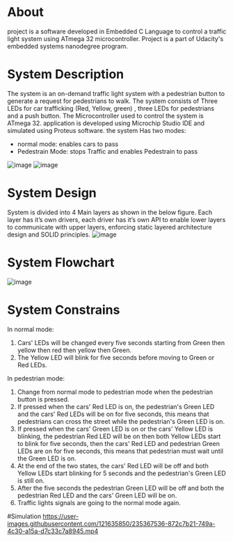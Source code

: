 # About

project is a software developed in Embedded C Language to control a traffic light system using ATmega 32 microcontroller. Project is a part of Udacity's embedded systems nanodegree program.

# System Description 

The system is an on-demand traffic light system with a pedestrian button to generate a request for pedestrians to walk. The system consists of Three LEDs for car trafficking (Red, Yellow, green) , three LEDs for pedestrians and a push button. The Microcontroller used to control the system is ATmega 32.  application is developed using Microchip Studio IDE and simulated using Proteus software. the system Has two modes:
- normal mode: enables cars to pass
- Pedestrain Mode: stops Traffic and enables Pedestrain to pass



![image](https://user-images.githubusercontent.com/121635850/212016734-aa24dc3c-63d5-487a-a2e4-1d90d6caf41f.png)  ![image](https://user-images.githubusercontent.com/121635850/212016761-a01aeee7-d486-4cbf-88b0-e62e0e910400.png)


# System Design
System is divided into 4 Main layers as shown in the below figure. Each layer has it’s own drivers, each driver has it’s own API to enable lower layers to communicate with upper layers, enforcing static layered architecture design and SOLID principles.
![image](https://user-images.githubusercontent.com/121635850/212017146-29894740-8aa3-4fd7-bf30-6985900b31fd.png)


# System Flowchart
![image](https://user-images.githubusercontent.com/121635850/212017342-aed67765-0f10-4917-90df-3d8aa5e8c9f3.png)


# System Constrains 
In normal mode:
1.	Cars' LEDs will be changed every five seconds starting from Green then yellow then red then yellow then Green.
2.	The Yellow LED will blink for five seconds before moving to Green or Red LEDs.

In pedestrian mode:
1.	Change from normal mode to pedestrian mode when the pedestrian button is pressed.
2.	If pressed when the cars' Red LED is on, the pedestrian's Green LED and the cars' Red LEDs will be on for five seconds, this means that pedestrians can cross the street while the pedestrian's Green LED is on.
3.	If pressed when the cars' Green LED is on or the cars' Yellow LED is blinking, the pedestrian Red LED will be on then both Yellow LEDs start to blink for five seconds, then the cars' Red LED and pedestrian Green LEDs are on for five seconds, this means that pedestrian must wait until the Green LED is on.
4.	At the end of the two states, the cars' Red LED will be off and both Yellow LEDs start blinking for 5 seconds and the pedestrian's Green LED is still on.
5.	After the five seconds the pedestrian Green LED will be off and both the pedestrian Red LED and the cars' Green LED will be on.
6.	Traffic lights signals are going to the normal mode again.

#Simulation
https://user-images.githubusercontent.com/121635850/235367536-872c7b21-749a-4c30-a15a-d7c33c7a8945.mp4

